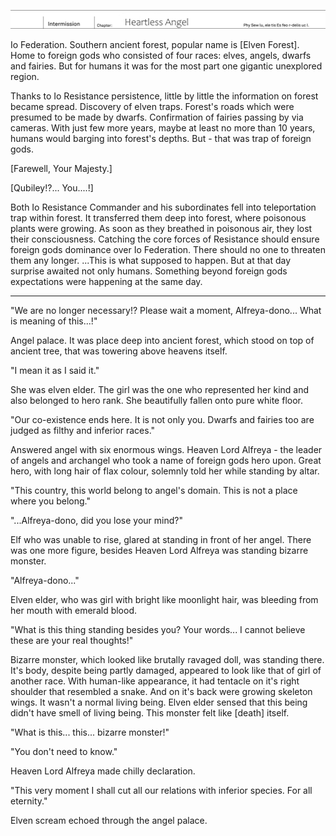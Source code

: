 ![Cover](./midashi04.jpg)

Io Federation.
Southern ancient forest, popular name is [Elven Forest].
Home to foreign gods who consisted of four races: elves, angels, dwarfs and fairies.
But for humans it was for the most part one gigantic unexplored region.

Thanks to Io Resistance persistence, little by little the information on forest became spread.
Discovery of elven traps.
Forest's roads which were presumed to be made by dwarfs.
Confirmation of fairies passing by via cameras.
With just few more years, maybe at least no more than 10 years, humans would barging into forest's depths.
But - that was trap of foreign gods.

[Farewell, Your Majesty.]

[Qubiley!?... You....!]

Both Io Resistance Commander and his subordinates fell into teleportation trap within forest.
It transferred them deep into forest, where poisonous plants were growing.
As soon as they breathed in poisonous air, they lost their consciousness.
Catching the core forces of Resistance should ensure foreign gods dominance over Io Federation.
There should no one to threaten them any longer.
...This is what supposed to happen.
But at that day surprise awaited not only humans.
Something beyond foreign gods expectations were happening at the same day.

-------------------------------------------------------------------------------

"<span title="Elves">We</span> are no longer necessary!? Please wait a moment, Alfreya-dono... What is meaning of this...!"

Angel palace.
It was place deep into ancient forest, which stood on top of ancient tree, that was towering above heavens itself.

"I mean it as I said it."

She was elven elder.
The girl was the one who represented her kind and also belonged to hero rank.
She beautifully fallen onto pure white floor.

"Our co-existence ends here.
It is not only <span title="Elves">you</span>.
Dwarfs and fairies too are judged as filthy and inferior races."

Answered angel with six enormous wings.
Heaven Lord Alfreya - the leader of angels and archangel who took a name of foreign gods hero upon.
Great hero, with long hair of flax colour, solemnly told her while standing by altar.

"This country, this world belong to angel's domain.
This is not a place where you belong."

"...Alfreya-dono, did you lose your mind?"

Elf who was unable to rise, glared at standing in front of her angel.
There was one more figure, besides Heaven Lord Alfreya was standing bizarre monster.

"Alfreya-dono..."

Elven elder, who was girl with bright like moonlight hair, was bleeding from her mouth with emerald blood.

"What is this thing standing besides you?
Your words... I cannot believe these are your real thoughts!"

Bizarre monster, which looked like brutally ravaged doll, was standing there.
It's body, despite being partly damaged, appeared to look like that of girl of another race.
With human-like appearance, it had tentacle on it's right shoulder that resembled a snake.
And on it's back were growing skeleton wings.
It wasn't a normal living being.
Elven elder sensed that this being didn't have smell of living being.
This monster felt like [death] itself.

"What is this... this... bizarre monster!"

"You don't need to know."

Heaven Lord Alfreya made chilly declaration.

"This very moment I shall cut all our relations with inferior species.
For all eternity."

Elven scream echoed through the angel palace.
